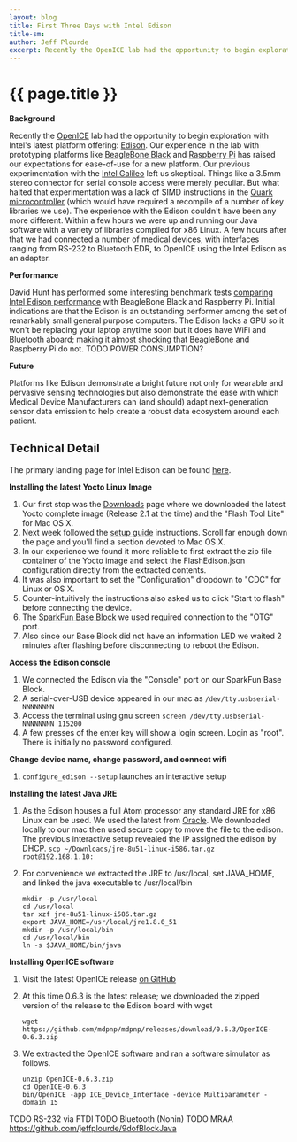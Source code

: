 ```yaml
---
layout: blog
title: First Three Days with Intel Edison
title-sm: 
author: Jeff Plourde
excerpt: Recently the OpenICE lab had the opportunity to begin exploration with Intel's latest platform offering- Edison.
---
```


{{ page.title }}
================

__Background__

Recently the [OpenICE](https://www.openice.info) lab had the opportunity to begin exploration with Intel's latest platform offering: [Edison](https://www-ssl.intel.com/content/www/us/en/do-it-yourself/edison.html).  Our experience in the lab with prototyping platforms like [BeagleBone Black](http://beagleboard.org/black) and [Raspberry Pi](https://www.raspberrypi.org) has raised our expectations for ease-of-use for a new platform.  Our previous experimentation with the [Intel Galileo](https://www-ssl.intel.com/content/www/us/en/do-it-yourself/galileo-maker-quark-board.html) left us skeptical.  Things like a 3.5mm stereo connector for serial console access were merely peculiar.  But what halted that experimentation was a lack of SIMD instructions in the [Quark microcontroller](https://en.wikipedia.org/wiki/Intel_Quark) (which would have required a recompile of a number of key libraries we use).  The experience with the Edison couldn't have been any more different.  Within a few hours we were up and running our Java software with a variety of libraries compiled for x86 Linux.  A few hours after that we had connected a number of medical devices, with interfaces ranging from RS-232 to Bluetooth EDR, to OpenICE using the Intel Edison as an adapter.

__Performance__

David Hunt has performed some interesting benchmark tests [comparing Intel Edison performance](http://www.davidhunt.ie/raspberry-pi-beaglebone-black-intel-edison-benchmarked/) with BeagleBone Black and Raspberry Pi.  Initial indications are that the Edison is an outstanding performer among the set of remarkably small general purpose computers.  The Edison lacks a GPU so it won't be replacing your laptop anytime soon but it does have WiFi and Bluetooth aboard; making it almost shocking that BeagleBone and Raspberry Pi do not.  TODO POWER CONSUMPTION?

__Future__

Platforms like Edison demonstrate a bright future not only for wearable and pervasive sensing technologies but also demonstrate the ease with which Medical Device Manufacturers can (and should) adapt next-generation sensor data emission to help create a robust data ecosystem around each patient.

Technical Detail
----------------

The primary landing page for Intel Edison can be found [here](https://software.intel.com/en-us/iot/hardware/edison).

__Installing the latest Yocto Linux Image__

1.  Our first stop was the [Downloads](https://software.intel.com/en-us/iot/hardware/edison/downloads) page where we downloaded the latest Yocto complete image (Release 2.1 at the time) and the "Flash Tool Lite" for Mac OS X. 
1.  Next week followed the [setup guide](https://software.intel.com/en-us/articles/flash-tool-lite-user-manual) instructions.  Scroll far enough down the page and you'll find a section devoted to Mac OS X.
1.  In our experience we found it more reliable to first extract the zip file container of the Yocto image and select the FlashEdison.json configuration directly from the extracted contents.
1.  It was also important to set the "Configuration" dropdown to "CDC" for Linux or OS X.
1.  Counter-intuitively the instructions also asked us to click "Start to flash" before connecting the device.
1.  The [SparkFun Base Block](https://www.sparkfun.com/products/13045) we used required connection to the "OTG" port.
1.  Also since our Base Block did not have an information LED we waited 2 minutes after flashing before disconnecting to reboot the Edison.

__Access the Edison console__

1.  We connected the Edison via the "Console" port on our SparkFun Base Block.
1.  A serial-over-USB device appeared in our mac as  `/dev/tty.usbserial-NNNNNNNN`
1.  Access the terminal using gnu screen `screen /dev/tty.usbserial-NNNNNNNN 115200`
1.  A few presses of the enter key will show a login screen.  Login as "root".  There is initially no password configured.

__Change device name, change password, and connect wifi__

1. `configure_edison --setup` launches an interactive setup 

__Installing the latest Java JRE__

1.  As the Edison houses a full Atom processor any standard JRE for x86 Linux can be used.  We used the latest from [Oracle](http://www.oracle.com/technetwork/java/javase/downloads/jre8-downloads-2133155.html).  We downloaded locally to our mac then used secure copy to move the file to the edison.  The previous interactive setup revealed the IP assigned the edison by DHCP. `scp ~/Downloads/jre-8u51-linux-i586.tar.gz root@192.168.1.10:`
2.  For convenience we extracted the JRE to /usr/local, set JAVA_HOME, and linked the java executable to /usr/local/bin

        mkdir -p /usr/local
        cd /usr/local
        tar xzf jre-8u51-linux-i586.tar.gz
        export JAVA_HOME=/usr/local/jre1.8.0_51
        mkdir -p /usr/local/bin
        cd /usr/local/bin
        ln -s $JAVA_HOME/bin/java

__Installing OpenICE software__

1.  Visit the latest OpenICE release [on GitHub](https://github.com/mdpnp/mdpnp/releases/latest)
1.  At this time 0.6.3 is the latest release; we downloaded the zipped version of the release to the Edison board with wget

        wget https://github.com/mdpnp/mdpnp/releases/download/0.6.3/OpenICE-0.6.3.zip

1.  We extracted the OpenICE software and ran a software simulator as follows.

        unzip OpenICE-0.6.3.zip
        cd OpenICE-0.6.3
        bin/OpenICE -app ICE_Device_Interface -device Multiparameter -domain 15


 TODO RS-232 via FTDI
 TODO Bluetooth (Nonin)
 TODO MRAA https://github.com/jeffplourde/9dofBlockJava

